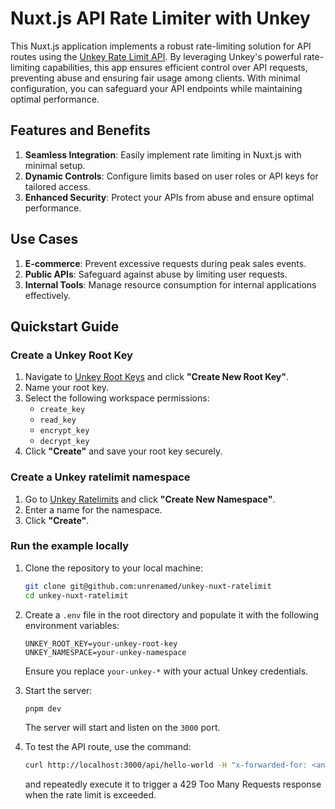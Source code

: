 # Nuxt.js API Rate Limiter with Unkey

This Nuxt.js application implements a robust rate-limiting solution for API routes using the [Unkey Rate Limit API](https://www.unkey.com/docs/ratelimiting/introduction). By leveraging Unkey's powerful rate-limiting capabilities, this app ensures efficient control over API requests, preventing abuse and ensuring fair usage among clients. With minimal configuration, you can safeguard your API endpoints while maintaining optimal performance.

## Features and Benefits

1. **Seamless Integration**: Easily implement rate limiting in Nuxt.js with minimal setup.
2. **Dynamic Controls**: Configure limits based on user roles or API keys for tailored access.
3. **Enhanced Security**: Protect your APIs from abuse and ensure optimal performance.

## Use Cases

1. **E-commerce**: Prevent excessive requests during peak sales events.
2. **Public APIs**: Safeguard against abuse by limiting user requests.
3. **Internal Tools**: Manage resource consumption for internal applications effectively.

## Quickstart Guide

### Create a Unkey Root Key

1. Navigate to [Unkey Root Keys](https://app.unkey.com/settings/root-key) and click **"Create New Root Key"**.
2. Name your root key.
3. Select the following workspace permissions:
   - `create_key`
   - `read_key`
   - `encrypt_key`
   - `decrypt_key`
4. Click **"Create"** and save your root key securely.

### Create a Unkey ratelimit namespace

1. Go to [Unkey Ratelimits](https://app.unkey.com/ratelimits) and click **"Create New Namespace"**.
2. Enter a name for the namespace.
3. Click **"Create"**.

### Run the example locally

1. Clone the repository to your local machine:

   ```bash
   git clone git@github.com:unrenamed/unkey-nuxt-ratelimit
   cd unkey-nuxt-ratelimit
   ```

2. Create a `.env` file in the root directory and populate it with the following environment variables:

   ```env
   UNKEY_ROOT_KEY=your-unkey-root-key
   UNKEY_NAMESPACE=your-unkey-namespace
   ```

   Ensure you replace `your-unkey-*` with your actual Unkey credentials.

3. Start the server:

   ```bash
   pnpm dev
   ```

   The server will start and listen on the `3000` port.

4. To test the API route, use the command:

   ```bash
   curl http://localhost:3000/api/hello-world -H "x-forwarded-for: <any IP address>"
   ```

   and repeatedly execute it to trigger a 429 Too Many Requests response when the rate limit is exceeded.
